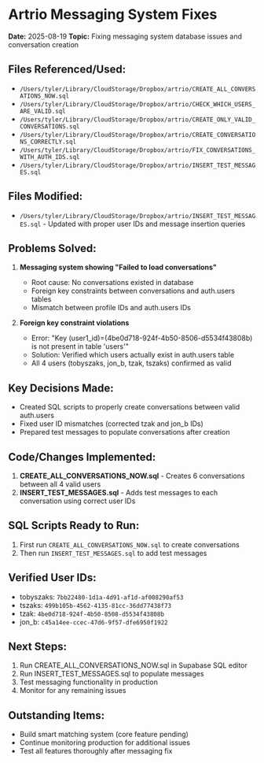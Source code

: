 # Artrio Messaging System Fixes
**Date:** 2025-08-19
**Topic:** Fixing messaging system database issues and conversation creation

## Files Referenced/Used:
- `/Users/tyler/Library/CloudStorage/Dropbox/artrio/CREATE_ALL_CONVERSATIONS_NOW.sql`
- `/Users/tyler/Library/CloudStorage/Dropbox/artrio/CHECK_WHICH_USERS_ARE_VALID.sql`
- `/Users/tyler/Library/CloudStorage/Dropbox/artrio/CREATE_ONLY_VALID_CONVERSATIONS.sql`
- `/Users/tyler/Library/CloudStorage/Dropbox/artrio/CREATE_CONVERSATIONS_CORRECTLY.sql`
- `/Users/tyler/Library/CloudStorage/Dropbox/artrio/FIX_CONVERSATIONS_WITH_AUTH_IDS.sql`
- `/Users/tyler/Library/CloudStorage/Dropbox/artrio/INSERT_TEST_MESSAGES.sql`

## Files Modified:
- `/Users/tyler/Library/CloudStorage/Dropbox/artrio/INSERT_TEST_MESSAGES.sql` - Updated with proper user IDs and message insertion queries

## Problems Solved:
1. **Messaging system showing "Failed to load conversations"**
   - Root cause: No conversations existed in database
   - Foreign key constraints between conversations and auth.users tables
   - Mismatch between profile IDs and auth.users IDs

2. **Foreign key constraint violations**
   - Error: "Key (user1_id)=(4be0d718-924f-4b50-8506-d5534f43808b) is not present in table 'users'"
   - Solution: Verified which users actually exist in auth.users table
   - All 4 users (tobyszaks, jon_b, tzak, tszaks) confirmed as valid

## Key Decisions Made:
- Created SQL scripts to properly create conversations between valid auth.users
- Fixed user ID mismatches (corrected tzak and jon_b IDs)
- Prepared test messages to populate conversations after creation

## Code/Changes Implemented:
1. **CREATE_ALL_CONVERSATIONS_NOW.sql** - Creates 6 conversations between all 4 valid users
2. **INSERT_TEST_MESSAGES.sql** - Adds test messages to each conversation using correct user IDs

## SQL Scripts Ready to Run:
1. First run `CREATE_ALL_CONVERSATIONS_NOW.sql` to create conversations
2. Then run `INSERT_TEST_MESSAGES.sql` to add test messages

## Verified User IDs:
- tobyszaks: `7bb22480-1d1a-4d91-af1d-af008290af53`
- tszaks: `499b105b-4562-4135-81cc-36dd77438f73`
- tzak: `4be0d718-924f-4b50-8508-d5534f43808b`
- jon_b: `c45a14ee-ccec-47d6-9f57-dfe6950f1922`

## Next Steps:
1. Run CREATE_ALL_CONVERSATIONS_NOW.sql in Supabase SQL editor
2. Run INSERT_TEST_MESSAGES.sql to populate messages
3. Test messaging functionality in production
4. Monitor for any remaining issues

## Outstanding Items:
- Build smart matching system (core feature pending)
- Continue monitoring production for additional issues
- Test all features thoroughly after messaging fix